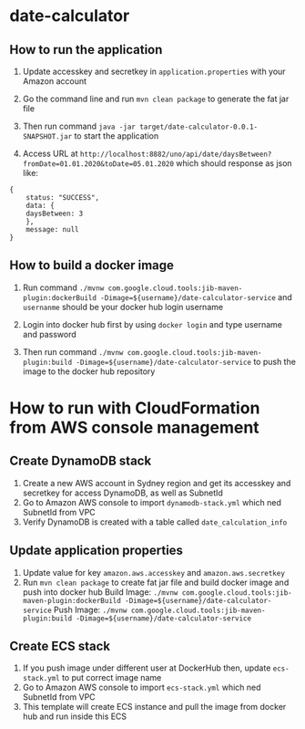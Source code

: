 # date-calculator

## How to run the application
1. Update accesskey and secretkey in `application.properties` with your Amazon account

2. Go the command line and run `mvn clean package` to generate the fat jar file

3. Then run command `java -jar target/date-calculator-0.0.1-SNAPSHOT.jar` to start the application

4. Access URL at `http://localhost:8882/uno/api/date/daysBetween?fromDate=01.01.2020&toDate=05.01.2020` which should
response as json like:
````
{
    status: "SUCCESS",
    data: {
    daysBetween: 3
    },
    message: null
}
````

## How to build a docker image
1. Run command `./mvnw com.google.cloud.tools:jib-maven-plugin:dockerBuild -Dimage=${username}/date-calculator-service` and
`usernanme` should be your docker hub login username

2. Login into docker hub first by using `docker login` and type username and password

3. Then run command `./mvnw com.google.cloud.tools:jib-maven-plugin:build -Dimage=${username}/date-calculator-service` 
to push the image to the docker hub repository


# How to run with CloudFormation from AWS console management

## Create DynamoDB stack
1. Create a new AWS account in Sydney region and get its accesskey and secretkey for access DynamoDB, as well as SubnetId
2. Go to Amazon AWS console to import `dynamodb-stack.yml` which ned SubnetId from VPC
3. Verify DynamoDB is created with a table called `date_calculation_info`

## Update application properties
1. Update value for key `amazon.aws.accesskey` and `amazon.aws.secretkey`
2. Run `mvn clean package` to create fat jar file and build docker image and push into docker hub
Build Image: `./mvnw com.google.cloud.tools:jib-maven-plugin:dockerBuild -Dimage=${username}/date-calculator-service`
Push Image: `./mvnw com.google.cloud.tools:jib-maven-plugin:build -Dimage=${username}/date-calculator-service` 

## Create ECS stack
1. If you push image under different user at DockerHub then, update `ecs-stack.yml` to put correct image name
2. Go to Amazon AWS console to import `ecs-stack.yml` which ned SubnetId from VPC
3. This template will create ECS instance and pull the image from docker hub and run inside this ECS
